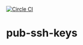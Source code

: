 [![Circle CI](https://circleci.com/gh/rax-brazil/pub-ssh-keys.svg?style=svg)](https://circleci.com/gh/rax-brazil/pub-ssh-keys)

pub-ssh-keys
============

